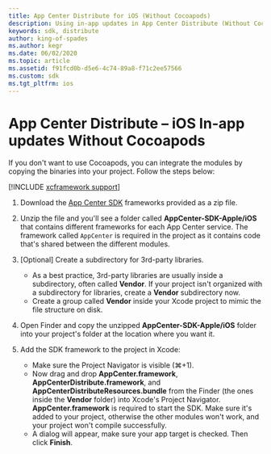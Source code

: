 ```yaml
---
title: App Center Distribute for iOS (Without Cocoapods)
description: Using in-app updates in App Center Distribute (Without Cocoapods)
keywords: sdk, distribute
author: king-of-spades
ms.author: kegr
ms.date: 06/02/2020
ms.topic: article
ms.assetid: f91fcd0b-d5e6-4c74-89a8-f71c2ee57566
ms.custom: sdk
ms.tgt_pltfrm: ios
---
```


# App Center Distribute – iOS In-app updates Without Cocoapods

If you don't want to use Cocoapods, you can integrate the modules by copying the binaries into your project. Follow the steps below:

[!INCLUDE [xcframework support](../getting-started/includes/xcframeworks.md)]

1. Download the [App Center SDK](https://github.com/Microsoft/AppCenter-SDK-Apple/releases) frameworks provided as a zip file.

2. Unzip the file and you'll see a folder called **AppCenter-SDK-Apple/iOS** that contains different frameworks for each App Center service. The framework called `AppCenter` is required in the project as it contains code that's shared between the different modules.

3. [Optional] Create a subdirectory for 3rd-party libraries.
   * As a best practice, 3rd-party libraries are usually inside a subdirectory, often called **Vendor**. If your project isn't organized with a subdirectory for libraries, create a **Vendor** subdirectory now.
   * Create a group called **Vendor** inside your Xcode project to mimic the file structure on disk.

4. Open Finder and copy the unzipped **AppCenter-SDK-Apple/iOS** folder into your project's folder at the location where you want it.

5. Add the SDK framework to the project in Xcode:
   * Make sure the Project Navigator is visible (⌘+1).
   * Now drag and drop **AppCenter.framework**, **AppCenterDistribute.framework**, and **AppCenterDistributeResources.bundle** from the Finder (the ones inside the **Vendor** folder) into Xcode's Project Navigator. **AppCenter.framework** is required to start the SDK. Make sure it's added to your project, otherwise the other modules won't work, and your project won't compile successfully.
   * A dialog will appear, make sure your app target is checked. Then click **Finish**.